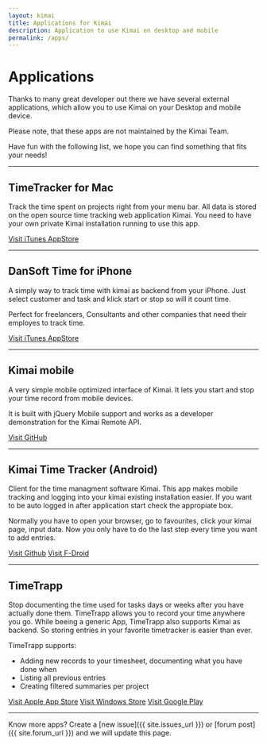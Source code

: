 ```yaml
---
layout: kimai
title: Applications for Kimai
description: Application to use Kimai on desktop and mobile
permalink: /apps/
---
```


# Applications

Thanks to many great developer out there we have several external applications, which allow you to use Kimai on your Desktop and mobile device.

Please note, that these apps are not maintained by the Kimai Team.

Have fun with the following list, we hope you can find something that fits your needs!

* * *

## TimeTracker for Mac <i class="fa fa-apple"></i>

Track the time spent on projects right from your menu bar. All data is stored on the open source time tracking web application Kimai.
You need to have your own private Kimai installation running to use this app.

[Visit iTunes AppStore](https://itunes.apple.com/at/app/timetracker/id721776102?mt=12)

* * *

## DanSoft Time for iPhone <i class="fa fa-apple"></i>

A simply way to track time with kimai as backend from your iPhone. Just select customer and task and klick start or stop so will it count time.

Perfect for freelancers, Consultants and other companies that need their employes to track time.

[Visit iTunes AppStore](https://itunes.apple.com/se/app/dansoft-time/id663930670?l=en&mt=8)

* * *

## Kimai mobile <i class="fa fa-windows"></i> <i class="fa fa-apple"></i> <i class="fa fa-linux"></i> <i class="fa fa-android"></i>

A very simple mobile optimized interface of Kimai. It lets you start and stop your time record from mobile devices.

It is built with jQuery Mobile support and works as a developer demonstration for the Kimai Remote API.

[Visit GitHub](https://github.com/kimai/kimai-mobile)

* * *

## Kimai Time Tracker (Android) <i class="fa fa-android"></i>

Client for the time managment software Kimai. This app makes mobile tracking and logging into your kimai existing installation easier. 
If you want to be auto logged in after application start check the appropiate box.

Normally you have to open your browser, go to favourites, click your kimai page, input data. Now you only have to do the last step every time you want to add entries.

[Visit Github](https://github.com/de-live-gdev/kimai-android)
[Visit F-Droid](https://f-droid.org/repository/browse/?fdid=de.live.gdev.timetracker)

* * *

## TimeTrapp <i class="fa fa-apple"></i> <i class="fa fa-windows"></i> <i class="fa fa-android"></i>

Stop documenting the time used for tasks days or weeks after you have actually done them. TimeTrapp allows you to record your time anywhere you go.
While beeing a generic App, TimeTrapp also supports Kimai as backend. So storing entries in your favorite timetracker is easier than ever.

TimeTrapp supports:
* Adding new records to your timesheet, documenting what you have done when
* Listing all previous entries
* Creating filtered summaries per project

[Visit Apple App Store](https://geo.itunes.apple.com/at/app/timetrapp/id1059376948?mt=8)
[Visit Windows Store](https://www.microsoft.com/store/apps/9nblggh6ctdk)
[Visit Google Play](https://play.google.com/store/apps/details?id=at.senegate.app.timetrapp)

* * *

Know more apps? Create a [new issue]({{ site.issues_url }}) or [forum post]({{ site.forum_url }}) and we will update this page.
